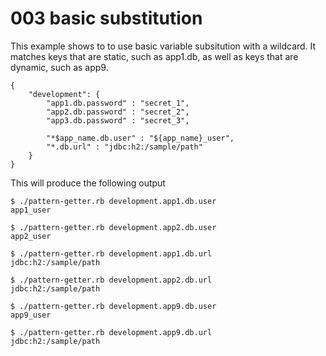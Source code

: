 # 003 basic substitution
This example shows to to use basic variable subsitution with a wildcard.  It matches keys that are static, such as app1.db, as well as keys that are dynamic, such as app9.

    {
    	"development": {
    		"app1.db.password" : "secret_1",
    		"app2.db.password" : "secret_2",
    		"app3.db.password" : "secret_3",
    
    		"*$app_name.db.user" : "${app_name}_user",
    		"*.db.url" : "jdbc:h2:/sample/path"
    	}
    }
This will produce the following output

    $ ./pattern-getter.rb development.app1.db.user
    app1_user
     
    $ ./pattern-getter.rb development.app2.db.user
    app2_user
     
    $ ./pattern-getter.rb development.app1.db.url
    jdbc:h2:/sample/path
     
    $ ./pattern-getter.rb development.app2.db.url
    jdbc:h2:/sample/path
     
    $ ./pattern-getter.rb development.app9.db.user
    app9_user
     
    $ ./pattern-getter.rb development.app9.db.url
    jdbc:h2:/sample/path
     
